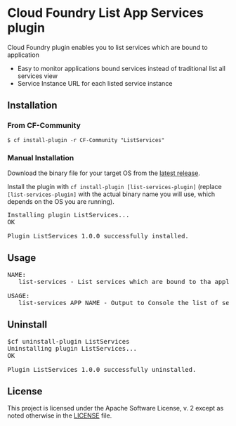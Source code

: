 # Cloud Foundry List App Services plugin
Cloud Foundry plugin enables you to list services which are bound to application

* Easy to monitor applications bound services instead of traditional list all services view
* Service Instance URL for each listed service instance

## Installation
### From CF-Community
```$ cf install-plugin -r CF-Community "ListServices"```

### Manual Installation
Download the binary file for your target OS from the [latest release](https://github.com/pavellom/list-services-plugin/releases/latest).

Install the plugin with `cf install-plugin [list-services-plugin]` (replace `[list-services-plugin]` with the actual binary name you will use, which depends on the OS you are running).

<pre>
Installing plugin ListServices...
OK

Plugin ListServices 1.0.0 successfully installed.
</pre>

## Usage

<pre>
NAME:
   list-services - List services which are bound to tha application

USAGE:
   list-services APP_NAME - Output to Console the list of services which are bound to the application.
</pre>   

## Uninstall

<pre>
$cf uninstall-plugin ListServices
Uninstalling plugin ListServices...
OK

Plugin ListServices 1.0.0 successfully uninstalled.
</pre> 

## License
This project is licensed under the Apache Software License, v. 2 except as noted otherwise in the [LICENSE](https://github.com/pavellom/list-services-plugin/blob/master/LICENSE) file.
